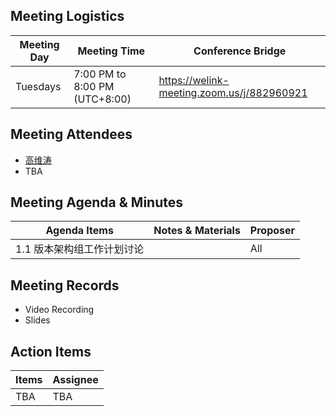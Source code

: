 ## Meeting Logistics

| Meeting Day  |  Meeting Time  | Conference Bridge  |
|---|---|---|
| Tuesdays  | 7:00 PM to 8:00 PM (UTC+8:00)   |  https://welink-meeting.zoom.us/j/882960921  |


## Meeting Attendees
- [高维涛](https://gitee.com/Gao_Victor)
- TBA

## Meeting Agenda & Minutes
|  Agenda Items  |  Notes & Materials   |  Proposer |
|---|---|---|
|  1.1 版本架构组工作计划讨论 |  | All |


## Meeting Records
- Video Recording
- Slides


## Action Items
|  Items | Assignee   |
|---|---|
| TBA  | TBA|TBA



